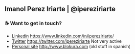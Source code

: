 ## Imanol Perez Iriarte | @ipereziriarte


### :coffee: Want to get in touch?
+ [Linkedin](https://www.linkedin.com/in/ipereziriarte/) https://www.linkedin.com/in/ipereziriarte/
+ [Twitter](https://twitter.com/ipereziriarte) https://twitter.com/ipereziriarte Not very active
+ [Personal site](http://www.blokura.com) http://www.blokura.com (old stuff in spanish)
